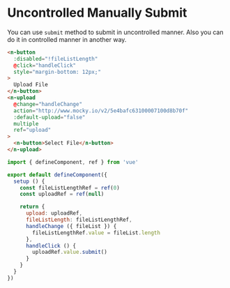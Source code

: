 # Uncontrolled Manually Submit

You can use `submit` method to submit in uncontrolled manner. Also you can do it in controlled manner in another way.

```html
<n-button
  :disabled="!fileListLength"
  @click="handleClick"
  style="margin-bottom: 12px;"
>
  Upload File
</n-button>
<n-upload
  @change="handleChange"
  action="http://www.mocky.io/v2/5e4bafc63100007100d8b70f"
  :default-upload="false"
  multiple
  ref="upload"
>
  <n-button>Select File</n-button>
</n-upload>
```

```js
import { defineComponent, ref } from 'vue'

export default defineComponent({
  setup () {
    const fileListLengthRef = ref(0)
    const uploadRef = ref(null)

    return {
      upload: uploadRef,
      fileListLength: fileListLengthRef,
      handleChange ({ fileList }) {
        fileListLengthRef.value = fileList.length
      },
      handleClick () {
        uploadRef.value.submit()
      }
    }
  }
})
```
